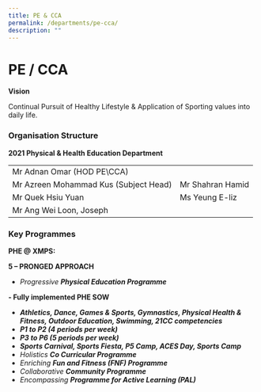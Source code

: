```yaml
---
title: PE & CCA
permalink: /departments/pe-cca/
description: ""
---
```

# **PE / CCA**

**Vision**

Continual Pursuit of Healthy Lifestyle & Application of Sporting values into daily life.

### Organisation Structure

**2021 Physical & Health Education Department**

|  	|  	|
|---	|---	|
| Mr Adnan Omar (HOD PE\CCA) 	|  	|
| Mr Azreen Mohammad Kus (Subject Head) 	| Mr Shahran Hamid 	|
| Mr Quek Hsiu Yuan 	| Ms Yeung E-liz 	|
| Mr Ang Wei Loon, Joseph 	|  	|

### **Key Programmes**

**PHE @ XMPS:**

**5 – PRONGED APPROACH**

*   _Progressive **Physical Education Programme**_

**- Fully implemented PHE SOW**

*   **_Athletics, Dance, Games & Sports, Gymnastics, Physical Health & Fitness, Outdoor Education, Swimming, 21CC competencies_**
*   **_P1 to P2 (4 periods per week)_**
*   **_P3 to P6 (5 periods per week)_**
*   **_Sports Carnival, Sports Fiesta, P5 Camp, ACES Day, Sports Camp_**
*   _Holistics **Co Curricular Programme**_
*   _Enriching **Fun and Fitness (FNF) Programme**_
*   _Collaborative **Community Programme**_
*   _Encompassing **Programme for Active Learning (PAL)**_